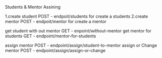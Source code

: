 Students & Mentor Assining

1.create student POST - endpoit/students for create a students
2.create mentor POST - endpoit/mentor for create a mentor

get student with out mentor GET - enpoint/without-mentor
get mentor for students GET - endpoint/mentor-for-students

assign mentor POST - endpoint/assign/student-to-mentor
assign or Change mentor POST - endpoint/assign/assign-or-change
